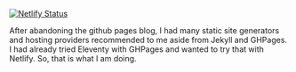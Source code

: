 [![Netlify Status](https://api.netlify.com/api/v1/badges/cae7db9a-2b54-481d-b8df-14553c339ed2/deploy-status)](https://app.netlify.com/sites/crimsontome/deploys)  


After abandoning the github pages blog, I had many static site generators and hosting providers recommended to me aside from Jekyll and GHPages. I had already tried Eleventy with GHPages and wanted to try that with Netlify. So, that is what I am doing.
